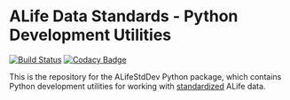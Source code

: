 # ALife Data Standards - Python Development Utilities

[![Build Status](https://travis-ci.org/alife-data-standards/alife-std-dev-python.svg?branch=master)](https://travis-ci.org/alife-data-standards/alife-std-dev-python)
[![Codacy Badge](https://app.codacy.com/project/badge/Grade/0305e8a814e04d4395c25a70b2908651)](https://www.codacy.com/gh/alife-data-standards/alife-std-dev-python/dashboard?utm_source=github.com&amp;utm_medium=referral&amp;utm_content=alife-data-standards/alife-std-dev-python&amp;utm_campaign=Badge_Grade)

This is the repository for the ALifeStdDev Python package, which contains Python
development utilities for working with [standardized](https://github.com/alife-data-standards/alife-data-standards)
ALife data.
